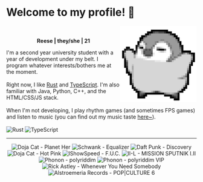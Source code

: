 <h1>Welcome to my profile! 👋</h1>
<img src="penguin.webp" alt="dancing penguin" align="right" width="40%">
<br>
<p align="center"><b>Reese | they/she | 21</b></p>
<p>
I'm a second year university student with a year of development under my belt. I program whatever interests/bothers me at the moment.
<br><br>
Right now, I like <a href="https://www.rust-lang.org/">Rust</a> and <a href="https://www.typescriptlang.org/">TypeScript</a>. I'm also familiar with Java, Python, C++, and the HTML/CSS/JS stack.
<br><br>
When I'm not developing, I play rhythm games (and sometimes FPS games) and listen to music (you can find out my music taste <a href="https://www.last.fm/user/i-dle">here~</a>).
<br><br>
<img alt="Rust" src="https://img.shields.io/badge/Rust-%23000000.svg?&style=for-the-badge&logo=rust&logoColor=white"/> <img alt="TypeScript" src="https://img.shields.io/badge/TypeScript-%233178C6.svg?&style=for-the-badge&logo=typescript&logoColor=white"/>
</p>
<hr class="dotted">
<!-- lastfm -->
<p align="center"><img src="https://lastfm.freetls.fastly.net/i/u/64s/d1619e7707eb9f63884cebce1f76b382.jpg" title="Doja Cat - Planet Her"> <img src="https://lastfm.freetls.fastly.net/i/u/64s/0e315609e755c1279b84676c02c9f09c.jpg" title="Schwank - Equalizer"> <img src="https://lastfm.freetls.fastly.net/i/u/64s/54010ae7c4fa4c96a1e1872a051d9ecc.png" title="Daft Punk - Discovery"> <img src="https://lastfm.freetls.fastly.net/i/u/64s/6a520a662b0d30646781d03ade00625a.jpg" title="Doja Cat - Hot Pink"> <img src="https://lastfm.freetls.fastly.net/i/u/64s/175ba04d58a0c083f9aa431073716cb0.jpg" title="IShowSpeed - F.U.C."> <img src="https://lastfm.freetls.fastly.net/i/u/64s/b050e17120675023699fb8997c25cebd.jpg" title="II-L - MISSION SPUTNIK I.II"> <img src="https://lastfm.freetls.fastly.net/i/u/64s/1335157279f53e59a59de3572fc3bac1.jpg" title="Phonon - polyriddim"> <img src="https://lastfm.freetls.fastly.net/i/u/64s/37a6fe5c375efae1c6a036b7f37cc8be.png" title="Phonon - polyriddim VIP"> <img src="https://lastfm.freetls.fastly.net/i/u/64s/7eedf5854f216eba1908447afdb746d6.jpg" title="Rick Astley - Whenever You Need Somebody"> <img src="https://lastfm.freetls.fastly.net/i/u/64s/8079ab7bbf835fdb6ac706bd1f6b6724.jpg" title="Alstroemeria Records - POP|CULTURE 6"> </p>
